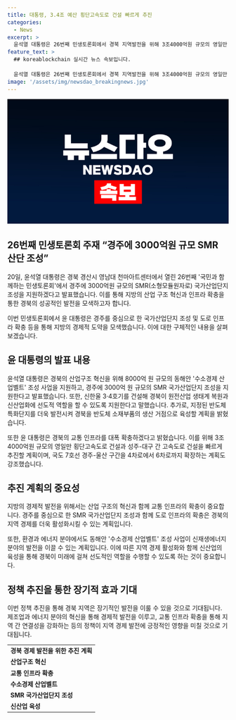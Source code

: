 ```yaml
---
title: 대통령, 3.4조 예산 횡단고속도로 건설 빠르게 추진
categories:
  - News
excerpt: >
  윤석열 대통령은 26번째 민생토론회에서 경북 지역발전을 위해 3조4000억원 규모의 영일만 횡단고속도로 건설과 SMR 국가산업단지 조성 등을 약속했다. 또한, 동해안 수소경제 산업벨트 조성과 원전산업 성장 펀드 조성 등 경북 지역 발전을 위한 다양한 계획을 발표했다. 이에 더해 교통 인프라 대폭 확충 및 반도체 특화단지로의 지정 등으로 경북의 미래를 밝게 그렸다.
feature_text: >
  ## koreablockchain 실시간 뉴스 속보입니다.

  윤석열 대통령은 26번째 민생토론회에서 경북 지역발전을 위해 3조4000억원 규모의 영일만 횡단고속도로 건설과 SMR 국가산업단지 조성 등을 약속했다. 또한, 동해안 수소경제 산업벨트 조성과 원전산업 성장 펀드 조성 등 경북 지역 발전을 위한 다양한 계획을 발표했다. 이에 더해 교통 인프라 대폭 확충 및 반도체 특화단지로의 지정 등으로 경북의 미래를 밝게 그렸다.
image: '/assets/img/newsdao_breakingnews.jpg'
---
```


<p><img src="/assets/img/newsdao_breakingnews.jpg" alt="koreablockchain 속보" /></p>

<h2 data-ke-size="size26">26번째 민생토론회 주재 “경주에 3000억원 규모 SMR 산단 조성”</h2>

<p data-ke-size="size16">20일, 윤석열 대통령은 경북 경산시 영남대 천마아트센터에서 열린 26번째 '국민과 함께하는 민생토론회'에서 경주에 3000억원 규모의 SMR(소형모듈원자로) 국가산업단지 조성을 지원하겠다고 발표했습니다. 이를 통해 지방의 산업 구조 혁신과 인프라 확충을 통한 경북의 성공적인 발전을 모색하고자 합니다.</p>

<p data-ke-size="size16">이번 민생토론회에서 윤 대통령은 경주를 중심으로 한 국가산업단지 조성 및 도로 인프라 확충 등을 통해 지방의 경제적 도약을 모색했습니다. 이에 대한 구체적인 내용을 살펴보겠습니다.</p>

<h2 data-ke-size="size26">윤 대통령의 발표 내용</h2>

<p data-ke-size="size16">윤석열 대통령은 경북의 산업구조 혁신을 위해 8000억 원 규모의 동해안 '수소경제 산업벨트' 조성 사업을 지원하고, 경주에 3000억 원 규모의 SMR 국가산업단지 조성을 지원한다고 발표했습니다. 또한, 신한울 3·4호기를 건설해 경북이 원전산업 생태계 복원과 신산업화에 선도적 역할을 할 수 있도록 지원한다고 말했습니다. 추가로, 지정된 반도체 특화단지를 더욱 발전시켜 경북을 반도체 소재부품의 생산 거점으로 육성할 계획을 밝혔습니다.</p>

<p data-ke-size="size16">또한 윤 대통령은 경북의 교통 인프라를 대폭 확충하겠다고 밝혔습니다. 이를 위해 3조4000억원 규모의 영일만 횡단고속도로 건설과 성주-대구 간 고속도로 건설을 빠르게 추진할 계획이며, 국도 7호선 경주-울산 구간을 4차로에서 6차로까지 확장하는 계획도 강조했습니다.</p>

<h2 data-ke-size="size26">추진 계획의 중요성</h2>

<p data-ke-size="size16">지방의 경제적 발전을 위해서는 산업 구조의 혁신과 함께 교통 인프라의 확충이 중요합니다. 경주를 중심으로 한 SMR 국가산업단지 조성과 함께 도로 인프라의 확충은 경북의 지역 경제를 더욱 활성화시킬 수 있는 계획입니다.</p>

<p data-ke-size="size16">또한, 환경과 에너지 분야에서도 동해안 '수소경제 산업벨트' 조성 사업이 신재생에너지 분야의 발전을 이끌 수 있는 계획입니다. 이에 따른 지역 경제 활성화와 함께 신산업의 육성을 통해 경북이 미래에 걸쳐 선도적인 역할을 수행할 수 있도록 하는 것이 중요합니다.</p>

<h2 data-ke-size="size26">정책 추진을 통한 장기적 효과 기대</h2>

<p data-ke-size="size16">이번 정책 추진을 통해 경북 지역은 장기적인 발전을 이룰 수 있을 것으로 기대됩니다. 제조업과 에너지 분야의 혁신을 통해 경제적 발전을 이루고, 교통 인프라 확충을 통해 지역 간 연결성을 강화하는 등의 정책이 지역 경제 발전에 긍정적인 영향을 미칠 것으로 기대됩니다.</p>

<table>
    <tr>
        <td style="text-align: center; height: 17px;"><b>경북 경제 발전을 위한 추진 계획</b></td>
    </tr>
    <tr>
        <td><b>산업구조 혁신</b></td>
    </tr>
    <tr>
        <td><b>교통 인프라 확충</b></td>
    </tr>
    <tr>
        <td><b>수소경제 산업벨트</b></td>
    </tr>
    <tr>
        <td><b>SMR 국가산업단지 조성</b></td>
    </tr>
    <tr>
        <td><b>신산업 육성</b></td>
    </tr>
</table>

<p data-ke-size="size16">&nbsp;</p>

